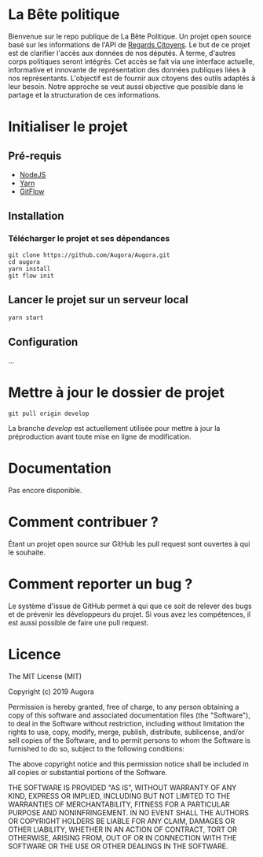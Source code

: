 # La Bête politique

Bienvenue sur le repo publique de La Bête Politique. Un projet open source basé sur les informations de l'API de [Regards Citoyens](https://www.regardscitoyens.org).
Le but de ce projet est de clarifier l'accès aux données de nos députés. À terme, d'autres corps politiques seront intégrés. Cet accès se fait via une interface actuelle, informative et innovante de représentation des données publiques liées à nos représentants.
L'objectif est de fournir aux citoyens des outils adaptés à leur besoin. Notre approche se veut aussi objective que possible dans le partage et la structuration de ces informations.

# Initialiser le projet

## Pré-requis

- [NodeJS](https://nodejs.org/en/)
- [Yarn](https://yarnpkg.com/lang/en/docs/install/#windows-stable)
- [GitFlow](https://danielkummer.github.io/git-flow-cheatsheet/index.fr_FR.html)

## Installation

### Télécharger le projet et ses dépendances

```shell
git clone https://github.com/Augora/Augora.git
cd augora
yarn install
git flow init
```

## Lancer le projet sur un serveur local

```shell
yarn start
```

## Configuration

...

# Mettre à jour le dossier de projet

```shell
git pull origin develop
```

La branche _develop_ est actuellement utilisée pour mettre à jour la préproduction avant toute mise en ligne de modification.

# Documentation

Pas encore disponible.

# Comment contribuer ?

Étant un projet open source sur GitHub les pull request sont ouvertes à qui le souhaite.

# Comment reporter un bug ?

Le système d'issue de GitHub permet à qui que ce soit de relever des bugs et de prévenir les développeurs du projet. Si vous avez les compétences, il est aussi possible de faire une pull request.

# Licence

The MIT License (MIT)

Copyright (c) 2019 Augora

Permission is hereby granted, free of charge, to any person obtaining a copy
of this software and associated documentation files (the "Software"), to deal
in the Software without restriction, including without limitation the rights
to use, copy, modify, merge, publish, distribute, sublicense, and/or sell
copies of the Software, and to permit persons to whom the Software is
furnished to do so, subject to the following conditions:

The above copyright notice and this permission notice shall be included in all
copies or substantial portions of the Software.

THE SOFTWARE IS PROVIDED "AS IS", WITHOUT WARRANTY OF ANY KIND, EXPRESS OR
IMPLIED, INCLUDING BUT NOT LIMITED TO THE WARRANTIES OF MERCHANTABILITY,
FITNESS FOR A PARTICULAR PURPOSE AND NONINFRINGEMENT. IN NO EVENT SHALL THE
AUTHORS OR COPYRIGHT HOLDERS BE LIABLE FOR ANY CLAIM, DAMAGES OR OTHER
LIABILITY, WHETHER IN AN ACTION OF CONTRACT, TORT OR OTHERWISE, ARISING FROM,
OUT OF OR IN CONNECTION WITH THE SOFTWARE OR THE USE OR OTHER DEALINGS IN THE
SOFTWARE.
